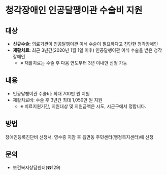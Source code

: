 # 청각장애인 인공달팽이관 수술비 지원

## 대상
- **신규수술:** 의료기관이 인공달팽이관 이식 수술이 필요하다고 진단한 청각장애인
- **재활치료:** 최근 3년간(2020년 1월 1일 이후) 인공달팽이관 이식 수술을 받은 청각장애인
  - ※ 재활치료는 수술 후 다음 연도부터 3년 이내만 신청 가능

## 내용
- 인공달팽이관 수술비: 최대 700만 원 지원
- 재활치료비: 수술 후 3년간 최대 1,050만 원 지원
  - ※ 치료지원기간, 지원대상 및 지원금액은 시도, 시군구에서 정합니다.

## 방법
장애인등록진단비 신청서, 영수증 지참 후 읍면동 주민센터(행정복지센터)에 신청

## 문의
- 보건복지상담센터(☎129)
